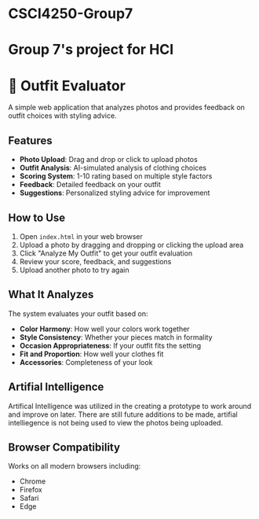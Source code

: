 # CSCI4250-Group7
# Group 7's project for HCI


# 👔 Outfit Evaluator

A simple web application that analyzes photos and provides feedback on outfit choices with styling advice.

## Features

- **Photo Upload**: Drag and drop or click to upload photos
- **Outfit Analysis**: AI-simulated analysis of clothing choices
- **Scoring System**: 1-10 rating based on multiple style factors
- **Feedback**: Detailed feedback on your outfit
- **Suggestions**: Personalized styling advice for improvement

## How to Use

1. Open `index.html` in your web browser
2. Upload a photo by dragging and dropping or clicking the upload area
3. Click "Analyze My Outfit" to get your outfit evaluation
4. Review your score, feedback, and suggestions
5. Upload another photo to try again

## What It Analyzes

The system evaluates your outfit based on:

- **Color Harmony**: How well your colors work together
- **Style Consistency**: Whether your pieces match in formality
- **Occasion Appropriateness**: If your outfit fits the setting
- **Fit and Proportion**: How well your clothes fit
- **Accessories**: Completeness of your look

## Artifial Intelligence
Artifical Intelligence was utilized in the creating a prototype to work around and improve on later. There are still future additions to be made, artifial intelliegence is not being used to view the photos being uploaded. 

## Browser Compatibility

Works on all modern browsers including:
- Chrome
- Firefox
- Safari
- Edge
